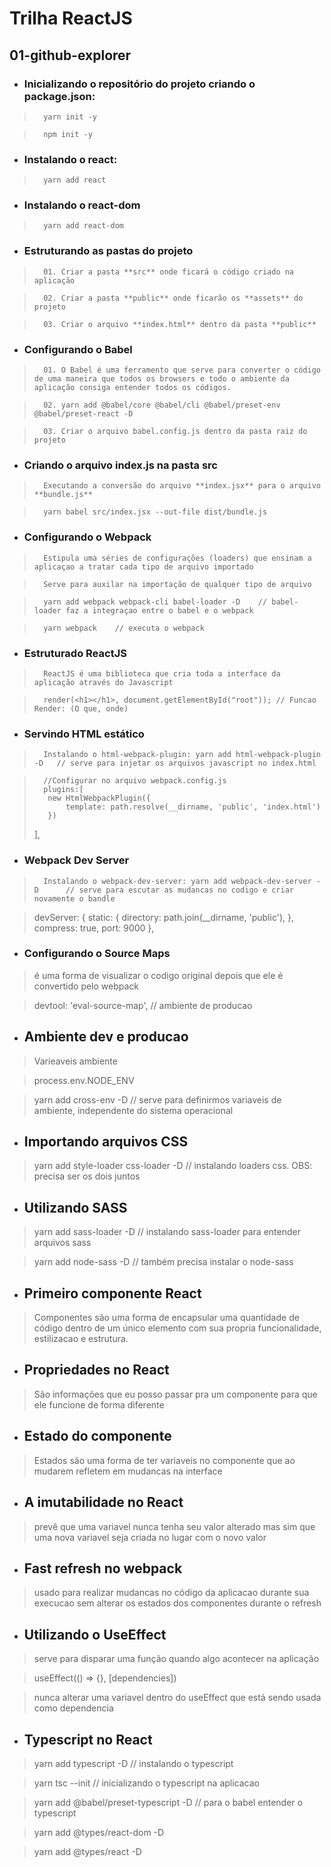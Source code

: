 # Trilha ReactJS

## 01-github-explorer

- ###    Inicializando o repositório do projeto criando o package.json:

>       yarn init -y

>       npm init -y

- ###   Instalando o react:

>       yarn add react

- ###   Instalando o react-dom

>       yarn add react-dom

- ###   Estruturando as pastas do projeto

>       01. Criar a pasta **src** onde ficará o código criado na aplicação

>       02. Criar a pasta **public** onde ficarão os **assets** do projeto

>       03. Criar o arquivo **index.html** dentro da pasta **public**

- ###   Configurando o Babel
>       01. O Babel é uma ferramento que serve para converter o código de uma maneira que todos os browsers e todo o ambiente da aplicação consiga entender todos os códigos.

>       02. yarn add @babel/core @babel/cli @babel/preset-env @babel/preset-react -D

>       03. Criar o arquivo babel.config.js dentro da pasta raiz do projeto

- ###   Criando o arquivo index.js na pasta src

>       Executando a conversão do arquivo **index.jsx** para o arquivo **bundle.js**

>       yarn babel src/index.jsx --out-file dist/bundle.js

- ###   Configurando o Webpack
>       Estipula uma séries de configurações (loaders) que ensinam a aplicaçao a tratar cada tipo de arquivo importado

>       Serve para auxilar na importação de qualquer tipo de arquivo

>       yarn add webpack webpack-cli babel-loader -D    // babel-loader faz a integraçao entre o babel e o webpack

>       yarn webpack    // executa o webpack

- ###   Estruturado ReactJS
>       ReactJS é uma biblioteca que cria toda a interface da aplicação através do Javascript

>       render(<h1></h1>, document.getElementById("root")); // Funcao Render: (O que, onde)

- ###   Servindo HTML estático
>       Instalando o html-webpack-plugin: yarn add html-webpack-plugin -D   // serve para injetar os arquivos javascript no index.html

>       //Configurar no arquivo webpack.config.js
>       plugins:[
>        new HtmlWebpackPlugin({
>            template: path.resolve(__dirname, 'public', 'index.html')
>        })
>    ],

- ### Webpack Dev Server
>       Instalando o webpack-dev-server: yarn add webpack-dev-server -D      // serve para escutar as mudancas no codigo e criar novamente o bandle

>devServer: {
>    static: {
>        directory: path.join(__dirname, 'public'),
>    },
>    compress: true,
>     port: 9000
> },

- ### Configurando o Source Maps
>   é uma forma de visualizar o codigo original depois que ele é convertido pelo webpack

>   devtool: 'eval-source-map', // ambiente de producao

- ## Ambiente dev e producao
> Varieaveis ambiente

> process.env.NODE_ENV

> yarn add cross-env -D // serve para definirmos variaveis de ambiente, independente do sistema operacional

- ## Importando arquivos CSS
> yarn add style-loader css-loader -D   // instalando loaders css. OBS: precisa ser os dois juntos

- ## Utilizando SASS
> yarn add sass-loader -D       // instalando sass-loader para entender arquivos sass

> yarn add node-sass -D      // também precisa instalar o node-sass

- ## Primeiro componente React
> Componentes são uma forma de encapsular uma quantidade de código dentro de um único elemento com sua propria funcionalidade, estilizacao e estrutura.

- ## Propriedades no React
> São informações que eu posso passar pra um componente para que ele funcione de forma diferente

- ## Estado do componente
> Estados são uma forma de ter variaveis no componente que ao mudarem refletem em mudancas na interface

- ## A imutabilidade no React
> prevê que uma variavel nunca tenha seu valor alterado mas sim que uma nova variavel seja criada no lugar com o novo valor

- ## Fast refresh no webpack
> usado para realizar mudancas no código da aplicacao durante sua execucao sem alterar os estados dos componentes durante o refresh

- ## Utilizando o UseEffect
> serve para disparar uma função quando algo acontecer na aplicação

> useEffect(() => {}, [dependencies])

> nunca alterar uma variavel dentro do useEffect que está sendo usada como dependencia

- ## Typescript no React
> yarn add typescript -D        // instalando o typescript

> yarn tsc --init       // inicializando o typescript na aplicacao

> yarn add @babel/preset-typescript -D      // para o babel entender o typescript

> yarn add @types/react-dom -D

> yarn add @types/react -D
